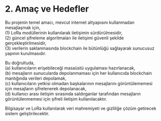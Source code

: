 # 2. Amaç ve Hedefler

Bu projenin temel amacı, mevcut internet altyapısını kullanmadan mesajlaşmak için,\
    (1) LoRa modüllerinin kullanılarak iletişimin sürdürülmesidir,\
    (2) güncel şifreleme algoritmaları ile iletişimi güvenli şekilde gerçekleştirilmesidir,\
    (3) verilerin saklanmasında blockchain ile bütünlüğü sağlayarak sunucusuz yapının kurulmasıdır.

Bu doğrultuda,\
    (a) kullanıcıların erişebileceği masaüstü uygulaması hazırlanacak,\
    (b) mesajların sunucularda depolanmaması için her kullanıcıda blockchain mantığında verileri depolamak,\
    (c) kullanıcıların yetkisi olmadan başkalarının mesajlarını görüntülememesi için mesajların şifrelenerek depolanacak,\
    (d) kullanıcı arası iletişim sırasında saldırganlar tarafından mesajların görüntülenmemesi için şifreli iletişim kullanılacaktır.

Bilgisayar ve LoRa kullanılarak veri mahremiyeti ve gizliliğe çözüm getirecek sistem geliştirilecektir.